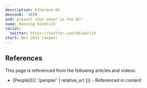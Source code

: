```yaml
---
description: Ethereum OG
devcon0: '1678'
end: present (but never in the EF)
name: Henning Diedrich
social:
  twitter: https://twitter.com/hdiedrich
start: Nov 2014 (maybe)
---
```


## References

This page is referenced from the following articles and videos:

- [People]({{ '/people/' | relative_url }}) - Referenced in content
